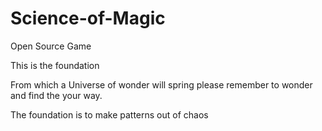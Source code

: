 # Science-of-Magic
Open Source Game

This is the foundation 

From which a Universe of wonder will spring please remember to wonder and find the your way. 

The foundation is to make patterns out of chaos
